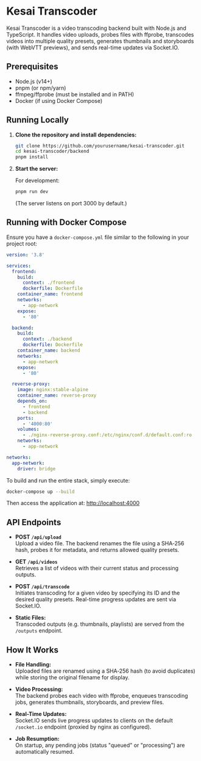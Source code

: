 # Kesai Transcoder

Kesai Transcoder is a video transcoding backend built with Node.js and TypeScript. It handles video uploads, probes files with ffprobe, transcodes videos into multiple quality presets, generates thumbnails and storyboards (with WebVTT previews), and sends real-time updates via Socket.IO.

## Prerequisites

- Node.js (v14+)
- pnpm (or npm/yarn)
- ffmpeg/ffprobe (must be installed and in PATH)
- Docker (if using Docker Compose)

## Running Locally

1. **Clone the repository and install dependencies:**

   ```bash
   git clone https://github.com/yourusername/kesai-transcoder.git
   cd kesai-transcoder/backend
   pnpm install
   ```

2. **Start the server:**

   For development:
   ```bash
   pnpm run dev
   ```
   (The server listens on port 3000 by default.)

## Running with Docker Compose

Ensure you have a `docker-compose.yml` file similar to the following in your project root:

```yaml
version: '3.8'

services:
  frontend:
    build:
      context: ./frontend
      dockerfile: Dockerfile
    container_name: frontend
    networks:
      - app-network
    expose:
      - '80'

  backend:
    build:
      context: ./backend
      dockerfile: Dockerfile
    container_name: backend
    networks:
      - app-network
    expose:
      - '80'

  reverse-proxy:
    image: nginx:stable-alpine
    container_name: reverse-proxy
    depends_on:
      - frontend
      - backend
    ports:
      - '4000:80'
    volumes:
      - ./nginx-reverse-proxy.conf:/etc/nginx/conf.d/default.conf:ro
    networks:
      - app-network

networks:
  app-network:
    driver: bridge
```

To build and run the entire stack, simply execute:

```bash
docker-compose up --build
```

Then access the application at: [http://localhost:4000](http://localhost:4000)

## API Endpoints

- **POST `/api/upload`**  
  Upload a video file. The backend renames the file using a SHA‑256 hash, probes it for metadata, and returns allowed quality presets.

- **GET `/api/videos`**  
  Retrieves a list of videos with their current status and processing outputs.

- **POST `/api/transcode`**  
  Initiates transcoding for a given video by specifying its ID and the desired quality presets. Real-time progress updates are sent via Socket.IO.

- **Static Files:**  
  Transcoded outputs (e.g. thumbnails, playlists) are served from the `/outputs` endpoint.

## How It Works

- **File Handling:**  
  Uploaded files are renamed using a SHA‑256 hash (to avoid duplicates) while storing the original filename for display.

- **Video Processing:**  
  The backend probes each video with ffprobe, enqueues transcoding jobs, generates thumbnails, storyboards, and preview files.

- **Real-Time Updates:**  
  Socket.IO sends live progress updates to clients on the default `/socket.io` endpoint (proxied by nginx as configured).

- **Job Resumption:**  
  On startup, any pending jobs (status "queued" or "processing") are automatically resumed.